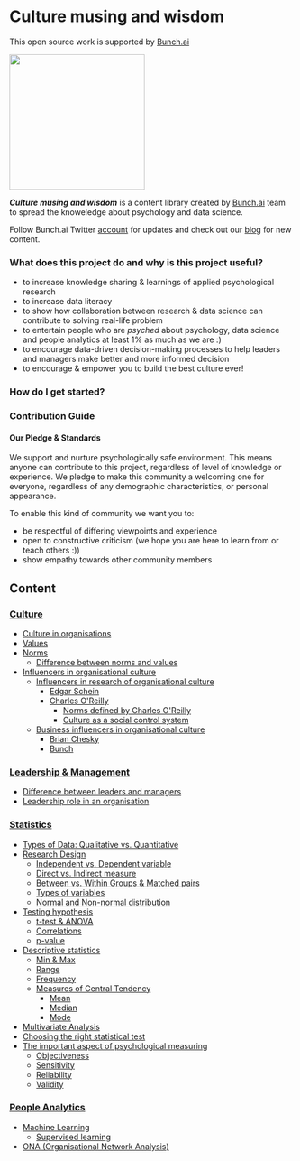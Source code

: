 # Culture musing and wisdom



This open source work is supported by [Bunch.ai](https://bunch.ai/)

<img src="https://bunch.ai/wp-content/themes/bunch/images/bunch-logo-rgb.svg" width="240">

 
***Culture musing and wisdom*** is a content library created by [Bunch.ai](https://bunch.ai/) team to spread the knoweledge about psychology and data science.

Follow Bunch.ai Twitter [account](https://twitter.com/bunch_hq?lang=en) for updates and check out our [blog](https://bunch.ai/blog/) for new content.


### **What does this project do and why is this project useful?**
- to increase knowledge sharing & learnings of applied psychological research
- to increase data literacy
- to show how collaboration between research & data science can contribute to solving real-life problem
- to entertain people who are *psyched* about psychology, data science and people analytics at least 1% as much as we are :)
- to encourage data-driven decision-making processes to help leaders and managers make better and more informed decision
- to encourage & empower you to build the best culture ever!

### **How do I get started?**

### **Contribution Guide**

#### Our Pledge & Standards
We support and nurture psychologically safe environment. This means anyone can contribute to this project, regardless of level of knowledge or experience. We pledge to make this community a welcoming one for everyone, regardless of any demographic characteristics, or personal appearance.

To enable this kind of community we want you to:
- be respectful of differing viewpoints and experience
- open to constructive criticism (we hope you are here to learn from or teach others :))
- show empathy towards other community members

## Content

### [Culture](https://github.com/12grapes/culturewisdom/blob/master/culture.md)

- [Culture in organisations](https://github.com/12grapes/culturewisdom/blob/master/culture.md)
- [Values](https://github.com/12grapes/culturewisdom/blob/master/culture.md)
- [Norms](https://github.com/12grapes/culturewisdom/blob/master/culture.md)
	- [Difference between norms and values](https://github.com/12grapes/culturewisdom/blob/master/culture.md)
- [Influencers in organisational culture](https://github.com/12grapes/culturewisdom/blob/master/culture.md)
	- [Influencers in research of organisational culture](https://github.com/12grapes/culturewisdom/blob/master/culture.md)
  		- [Edgar Schein](https://github.com/12grapes/culturewisdom/blob/master/culture.md)
  		- [Charles O'Reilly](https://github.com/12grapes/culturewisdom/blob/master/culture.md)
			- [Norms defined by Charles O'Reilly](https://github.com/12grapes/culturewisdom/blob/master/culture.md)
			- [Culture as a social control system](https://github.com/12grapes/culturewisdom/blob/master/culture.md)
	- [Business influencers in organisational culture](https://github.com/12grapes/culturewisdom/blob/master/culture.md)
  		- [Brian Chesky](https://github.com/12grapes/culturewisdom/blob/master/culture.md)
   		- [Bunch](https://github.com/12grapes/culturewisdom/blob/master/culture.md)

### [Leadership & Management](https://github.com/12grapes/culturewisdom/blob/master/leadership.md)

- [Difference between leaders and managers](https://github.com/12grapes/culturewisdom/blob/master/leadership.md)
- [Leadership role in an organisation](https://github.com/12grapes/culturewisdom/blob/master/leadership.md)
	
### [Statistics](https://github.com/12grapes/culturewisdom/blob/master/statistics.md)
- [Types of Data: Qualitative vs. Quantitative](https://github.com/12grapes/culturewisdom/blob/master/statistics.md)
- [Research Design](https://github.com/12grapes/culturewisdom/blob/master/statistics.md)
	- [Independent vs. Dependent variable](https://github.com/12grapes/culturewisdom/blob/master/statistics.md)
	- [Direct vs. Indirect measure](https://github.com/12grapes/culturewisdom/blob/master/statistics.md)
	- [Between vs. Within Groups & Matched pairs](https://github.com/12grapes/culturewisdom/blob/master/statistics.md)
	- [Types of variables](https://github.com/12grapes/culturewisdom/blob/master/statistics.md)
	- [Normal and Non-normal distribution](https://github.com/12grapes/culturewisdom/blob/master/statistics.md)
- [Testing hypothesis](https://github.com/12grapes/culturewisdom/blob/master/statistics.md)
	- [t-test & ANOVA](https://github.com/12grapes/culturewisdom/blob/master/statistics.md)
	- [Correlations](https://github.com/12grapes/culturewisdom/blob/master/statistics.md)
	- [p-value](https://github.com/12grapes/culturewisdom/blob/master/statistics.md)
- [Descriptive statistics](https://github.com/12grapes/culturewisdom/blob/master/statistics.md)
	- [Min & Max](https://github.com/12grapes/culturewisdom/blob/master/statistics.md)
	- [Range](https://github.com/12grapes/culturewisdom/blob/master/statistics.md)
	- [Frequency](https://github.com/12grapes/culturewisdom/blob/master/statistics.md)
	- [Measures of Central Tendency](https://github.com/12grapes/culturewisdom/blob/master/statistics.md)
		- [Mean](https://github.com/12grapes/culturewisdom/blob/master/statistics.md)
		- [Median](https://github.com/12grapes/culturewisdom/blob/master/statistics.md)
		- [Mode](https://github.com/12grapes/culturewisdom/blob/master/statistics.md)
- [Multivariate Analysis](https://github.com/12grapes/culturewisdom/blob/master/statistics.md)
- [Choosing the right statistical test](https://github.com/12grapes/culturewisdom/blob/master/statistics.md)
- [The important aspect of psychological measuring](https://github.com/12grapes/culturewisdom/blob/master/statistics.md)
	- [Objectiveness](https://github.com/12grapes/culturewisdom/blob/master/statistics.md)
	- [Sensitivity](https://github.com/12grapes/culturewisdom/blob/master/statistics.md)
	- [Reliability](https://github.com/12grapes/culturewisdom/blob/master/statistics.md)
	- [Validity](https://github.com/12grapes/culturewisdom/blob/master/statistics.md)

### [People Analytics](https://github.com/12grapes/culturewisdom/blob/master/people_analytics.md)
- [Machine Learning](https://github.com/12grapes/culturewisdom/blob/master/people_analytics.md)
	- [Supervised learning](https://github.com/12grapes/culturewisdom/blob/master/people_analytics.md)
- [ONA (Organisational Network Analysis)](https://github.com/12grapes/culturewisdom/blob/master/people_analytics.md)
